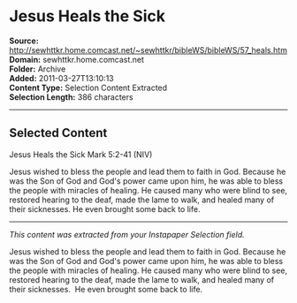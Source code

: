 # Jesus Heals the Sick

**Source:** http://sewhttkr.home.comcast.net/~sewhttkr/bibleWS/bibleWS/57_heals.htm  
**Domain:** sewhttkr.home.comcast.net  
**Folder:** Archive  
**Added:** 2011-03-27T13:10:13  
**Content Type:** Selection Content Extracted  
**Selection Length:** 386 characters  


---

## Selected Content

Jesus Heals the Sick
Mark 5:2-41 (NIV)

Jesus wished to bless the people and lead them to faith in God. Because he was the Son of God and God's power came upon him, he was able to bless the people with miracles of healing. He caused many who were blind to see, restored hearing to the deaf, made the lame to walk, and healed many of their sicknesses. He even brought some back to life.

---

*This content was extracted from your Instapaper Selection field.*

Jesus wished to bless the people and lead them to faith in God. Because he was the Son of God and God's power came upon him, he was able to bless the people with miracles of healing. He caused many who were blind to see, restored hearing to the deaf, made the lame to walk, and healed many of their sicknesses.  He even brought some back to life.
